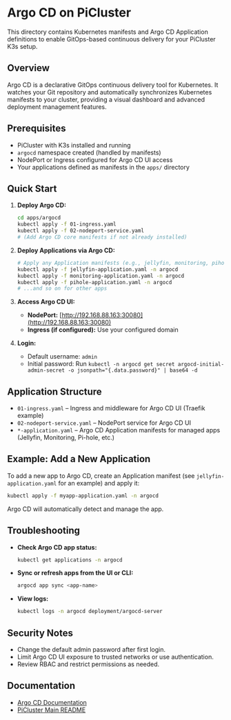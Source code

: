 # Argo CD on PiCluster

This directory contains Kubernetes manifests and Argo CD Application definitions to enable GitOps-based continuous delivery for your PiCluster K3s setup.

## Overview

Argo CD is a declarative GitOps continuous delivery tool for Kubernetes. It watches your Git repository and automatically synchronizes Kubernetes manifests to your cluster, providing a visual dashboard and advanced deployment management features.

## Prerequisites

- PiCluster with K3s installed and running
- `argocd` namespace created (handled by manifests)
- NodePort or Ingress configured for Argo CD UI access
- Your applications defined as manifests in the `apps/` directory

## Quick Start

1. **Deploy Argo CD:**
   ```bash
   cd apps/argocd
   kubectl apply -f 01-ingress.yaml
   kubectl apply -f 02-nodeport-service.yaml
   # (Add Argo CD core manifests if not already installed)
   ```

2. **Deploy Applications via Argo CD:**
   ```bash
   # Apply any Application manifests (e.g., jellyfin, monitoring, pihole, etc.)
   kubectl apply -f jellyfin-application.yaml -n argocd
   kubectl apply -f monitoring-application.yaml -n argocd
   kubectl apply -f pihole-application.yaml -n argocd
   # ...and so on for other apps
   ```

3. **Access Argo CD UI:**
   - **NodePort:** [http://192.168.88.163:30080](http://192.168.88.163:30080)
   - **Ingress (if configured):** Use your configured domain

4. **Login:**
   - Default username: `admin`
   - Initial password: Run `kubectl -n argocd get secret argocd-initial-admin-secret -o jsonpath="{.data.password}" | base64 -d`

## Application Structure

- `01-ingress.yaml` – Ingress and middleware for Argo CD UI (Traefik example)
- `02-nodeport-service.yaml` – NodePort service for Argo CD UI
- `*-application.yaml` – Argo CD Application manifests for managed apps (Jellyfin, Monitoring, Pi-hole, etc.)

## Example: Add a New Application

To add a new app to Argo CD, create an Application manifest (see `jellyfin-application.yaml` for an example) and apply it:
```bash
kubectl apply -f myapp-application.yaml -n argocd
```
Argo CD will automatically detect and manage the app.

## Troubleshooting

- **Check Argo CD app status:**
  ```bash
  kubectl get applications -n argocd
  ```
- **Sync or refresh apps from the UI or CLI:**
  ```bash
  argocd app sync <app-name>
  ```
- **View logs:**
  ```bash
  kubectl logs -n argocd deployment/argocd-server
  ```

## Security Notes

- Change the default admin password after first login.
- Limit Argo CD UI exposure to trusted networks or use authentication.
- Review RBAC and restrict permissions as needed.

## Documentation

- [Argo CD Documentation](https://argo-cd.readthedocs.io/)
- [PiCluster Main README](../../README.md)
